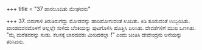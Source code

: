 +++
title = "37 ಹಾರಲೂದಿತು ಮೇಘವನು"

+++
37. ಬಿರುಗಾಳಿ ತಿರುತಿರುಗೆದ್ದು ಮೋಡವನ್ನು ಹಾರಿಹೋಗುವಂತೆ ಊದಿತು. ಕಿಡಿ ತೂರುವಂತೆ ಉಬ್ಬರಿಸಿತು. ಖಾಂಡವವನದೊಳಗೆ ಅಲ್ಲಲ್ಲೇ ಸುಳಿದು ಬೆಂಕಿಯನ್ನು ಪುಟಗೊಳಿಸಿ ಹೊತ್ತಿಸಿ ಏರಿಸಿತು. ದೇವತೆಗಳಿಗೆ ಮುಖ ಒಣಗಿತು. "ಮೈ ಮರೆತವರನ್ನು ಸುಡು. ಕೆಲಸಕ್ಕೆ ಬಾರದವರು ಮೀರಿದರಲ್ಲಾ !" ಎಂದು ಚಿಂತಿಸಿ ದೇವೇಂದ್ರನು ಆನೆಯನ್ನು ತರಿಸಿದನು.